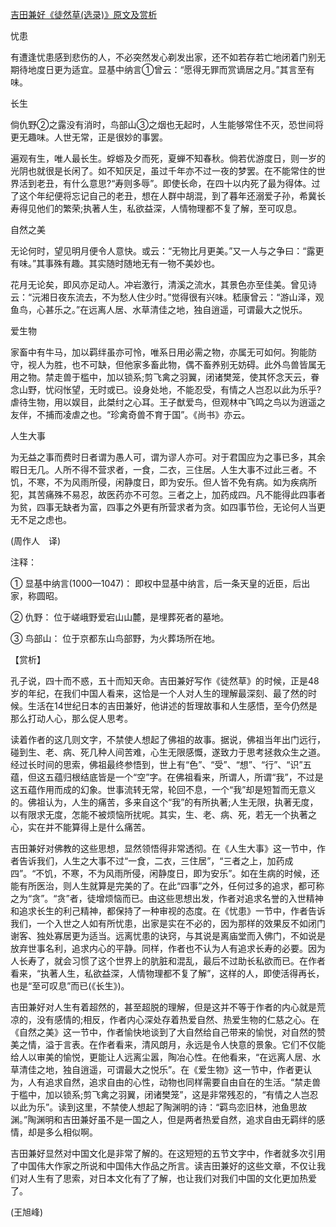 [吉田兼好《徒然草(选录)》原文及赏析](https://www.vrrw.net/wx/12175.html)

忧患

有遭逢忧患感到悲伤的人，不必突然发心剃发出家，还不如若存若亡地闭着门别无期待地度日更为适宜。显基中纳言①曾云：“愿得无罪而赏谪居之月。”其言至有味。

长生

倘仇野②之露没有消时，鸟部山③之烟也无起时，人生能够常住不灭，恐世间将更无趣味。人世无常，正是很妙的事罢。

遍观有生，唯人最长生。蜉蝣及夕而死，夏蝉不知春秋。倘若优游度日，则一岁的光阴也就很是长闲了。如不知厌足，虽过千年亦不过一夜的梦罢。在不能常住的世界活到老丑，有什么意思?“寿则多辱”。即使长命，在四十以内死了最为得体。过了这个年纪便将忘记自己的老丑，想在人群中胡混，到了暮年还溺爱子孙，希冀长寿得见他们的繁荣;执著人生，私欲益深，人情物理都不复了解，至可叹息。



自然之美

无论何时，望见明月便令人意快。或云：“无物比月更美。”又一人与之争曰：“露更有味。”其事殊有趣。其实随时随地无有一物不美妙也。

花月无论矣，即风亦足动人。冲岩激行，清溪之流水，其景色亦至佳美。曾见诗云：“沅湘日夜东流去，不为愁人住少时。”觉得很有兴味。嵇康曾云：“游山泽，观鱼鸟，心甚乐之。”在远离人居、水草清佳之地，独自逍遥，可谓最大之悦乐。

爱生物

家畜中有牛马，加以羁绊虽亦可怜，唯系日用必需之物，亦属无可如何。狗能防守，视人为胜，也不可缺，但他家多畜此物，偶不畜养别无妨碍。此外鸟兽皆属无用之物。禁走兽于槛中，加以锁系;剪飞禽之羽翼，闭诸樊笼，使其怀念天云，眷念山野，忧闷怅望，无时或已。设身处地，不能忍受，有情之人岂忍以此为乐乎?虐待生物，用以娱目，此桀纣之心耳。王子猷爱鸟，但观林中飞鸣之鸟以为逍遥之友伴，不捕而凌虐之也。“珍禽奇兽不育于国”。《尚书》亦云。

人生大事

为无益之事而费时日者谓为愚人可，谓为谬人亦可。对于君国应为之事已多，其余暇日无几。人所不得不营求者，一食，二衣，三住居。人生大事不过此三者。不饥，不寒，不为风雨所侵，闲静度日，即为安乐。但人皆不免有病。如为疾病所犯，其苦痛殊不易忍，故医药亦不可忽。三者之上，加药成四。凡不能得此四事者为贫，四事无缺者为富，四事之外更有所营求者为贪。如四事节俭，无论何人当更无不足之虑也。

(周作人　译)

注释：

① 显基中纳言(1000—1047)： 即权中显基中纳言，后一条天皇的近臣，后出家，称圆昭。

② 仇野： 位于嵯峨野爱宕山山麓，是埋葬死者的墓地。

③ 鸟部山： 位于京都东山鸟部野，为火葬场所在地。

【赏析】

孔子说，四十而不惑，五十而知天命。吉田兼好写作《徒然草》的时候，正是48岁的年纪，在我们中国人看来，这恰是一个人对人生的理解最深刻、最了然的时候。生活在14世纪日本的吉田兼好，他讲述的哲理故事和人生感悟，至今仍然是那么打动人心，那么促人思考。

读着作者的这几则文字，不禁使人想起了佛祖的故事。据说，佛祖当年出门远行，碰到生、老、病、死几种人间苦难，心生无限感慨，遂致力于思考拯救众生之道。经过长时间的思索，佛祖最终参悟到，世上有“色”、“受”、“想”、“行”、“识”五蕴，但这五蕴归根结底皆是一个“空”字。在佛祖看来，所谓人，所谓“我”，不过是这五蕴作用而成的幻象。世事流转无常，轮回不息，一个“我”却是短暂而无意义的。佛祖认为，人生的痛苦，多来自这个“我”的有所执著;人生无限，执著无度，以有限求无度，怎能不被烦恼所扰呢。其实，生、老、病、死，若无一个执著之心，实在并不能算得上是什么痛苦。

吉田兼好对佛教的这些思想，显然领悟得非常透彻。在《人生大事》这一节中，作者告诉我们，人生之大事不过“一食，二衣，三住居”，“三者之上，加药成四”。“不饥，不寒，不为风雨所侵，闲静度日，即为安乐”。如在生病的时候，还能有所医治，则人生就算是完美的了。在此“四事”之外，任何过多的追求，都可称之为“贪”。“贪”者，徒增烦恼而已。由这些思想出发，作者对追求名誉的入世精神和追求长生的利己精神，都保持了一种审视的态度。在《忧患》一节中，作者告诉我们，一个入世之人如有所忧患，出家是实在不必的，因为那样的效果反不如闭门谢客、独处寡居更为适当。远离忧患的诀窍，与其说是离庙堂而入佛门，不如说是放弃世事名利，追求内心的平静。同样，作者也不认为人有追求长寿的必要。因为人长寿了，就会习惯了这个世界上的肮脏和混乱，最后不过助长私欲而已。在作者看来，“执著人生，私欲益深，人情物理都不复了解”，这样的人，即使活得再长，也是“至可叹息”而已(《长生》)。

吉田兼好对人生有着超然的，甚至超脱的理解，但是这并不等于作者的内心就是荒凉的，没有感情的;相反，作者内心深处存着热爱自然、热爱生物的仁慈之心。在《自然之美》这一节中，作者愉快地谈到了大自然给自己带来的愉悦，对自然的赞美之情，溢于言表。在作者看来，清风朗月，永远是令人快意的景象。它们不仅能给人以审美的愉悦，更能让人远离尘嚣，陶冶心性。在他看来，“在远离人居、水草清佳之地，独自逍遥，可谓最大之悦乐”。在《爱生物》这一节中，作者更认为，人有追求自然，追求自由的心性，动物也同样需要自由自在的生活。“禁走兽于槛中，加以锁系;剪飞禽之羽翼，闭诸樊笼”，这是非常残忍的，“有情之人岂忍以此为乐”。读到这里，不禁使人想起了陶渊明的诗：“羁鸟恋旧林，池鱼思故渊。”陶渊明和吉田兼好虽不是一国之人，但是两者热爱自然，追求自由无羁绊的感情，却是多么相似啊。

吉田兼好显然对中国文化是非常了解的。在这短短的五节文字中，作者就多次引用了中国伟大作家之所说和中国伟大作品之所言。读吉田兼好的这些文章，不仅让我们对人生有了思索，对日本文化有了了解，也让我们对我们中国的文化更加热爱了。

(王旭峰)

